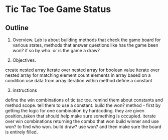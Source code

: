 # Tic Tac Toe Game Status

## Outline

1. Overview. Lab is about building methods that check the game board for various states, methods that answer questions like has the game been won? if so by who. or is the game a draw?

2. Objectives.

create nested array
iterate over nested array for boolean value
iterate over nested array for matching element
count elements in array based on a condition
use data from array iteration within method
define a constant

3. instructions

define the win combinations of tic tac toe. remind them about constants and method scope. tell them to use a constant.
build the won? method - first by getting the logic for one combination by hardcoding. they are given position_taken that should help make sure something is occupied.
iterate over win combinations returning the combo that won
build winner and use won? to find who won.
build draw? use won? and then make sure the board is entirely filled.
